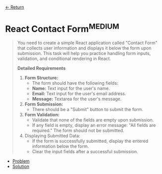 [&larr; Return](https://hanggrian.github.io/grind-hackerrank/)

# React Contact Form<sup>MEDIUM</sup>

> You need to create a simple React application called "Contact Form" that
  collects user information and displays it below the form upon submission. This
  task will help you practice handling form inputs, validation, and conditional
  rendering in React.
>
> **Detailed Requirements**
>
> 1.  **Form Structure:**
>     - The form should have the following fields:
>     - **Name:** Text input for the user's name.
>     - **Email:** Text input for the user's email address.
>     - **Message:** Textarea for the user's message.
> 1.  **Form Submission:**
>     - There should be a "Submit" button to submit the form.
> 1.  **Form Validation:**
>     - Validate that none of the fields are empty upon submission.
>     - If any field is empty, display an error message: "All fields are
        required." The form should not be submitted.
> 1.  Displaying Submitted Data:
>     - If the form is successfully submitted, display the entered information
        below the form.
>     - Clear the input fields after a successful submission.

- [Problem](https://www.hackerrank.com/challenges/react-contact-form/)
- [Solution](https://github.com/hanggrian/grind-hackerrank/blob/main/react/src/react-contact-form.tsx)
